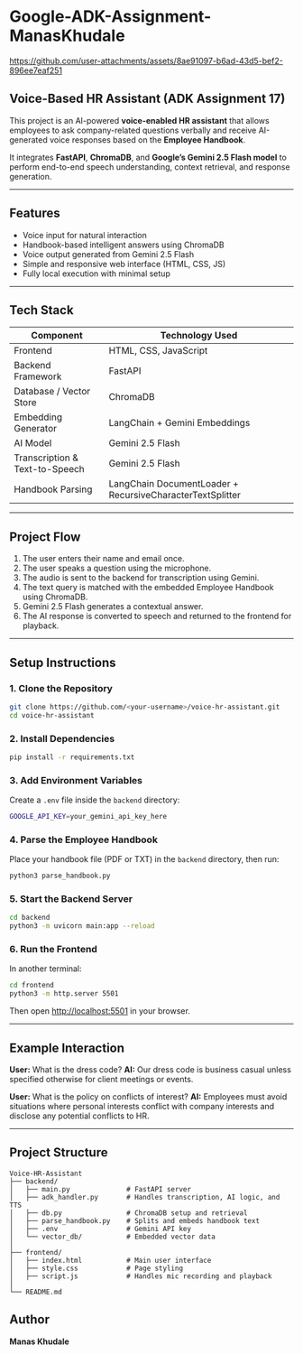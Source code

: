 # Google-ADK-Assignment-ManasKhudale


https://github.com/user-attachments/assets/8ae91097-b6ad-43d5-bef2-896ee7eaf251


## Voice-Based HR Assistant (ADK Assignment 17)

This project is an AI-powered **voice-enabled HR assistant** that allows employees to ask company-related questions verbally and receive AI-generated voice responses based on the **Employee Handbook**.

It integrates **FastAPI**, **ChromaDB**, and **Google’s Gemini 2.5 Flash model** to perform end-to-end speech understanding, context retrieval, and response generation.

---

## Features
- Voice input for natural interaction  
- Handbook-based intelligent answers using ChromaDB  
- Voice output generated from Gemini 2.5 Flash  
- Simple and responsive web interface (HTML, CSS, JS)  
- Fully local execution with minimal setup  

---

## Tech Stack
| Component | Technology Used |
|------------|----------------|
| Frontend | HTML, CSS, JavaScript |
| Backend Framework | FastAPI |
| Database / Vector Store | ChromaDB |
| Embedding Generator | LangChain + Gemini Embeddings |
| AI Model | Gemini 2.5 Flash |
| Transcription & Text-to-Speech | Gemini 2.5 Flash |
| Handbook Parsing | LangChain DocumentLoader + RecursiveCharacterTextSplitter |

---

## Project Flow
1. The user enters their name and email once.  
2. The user speaks a question using the microphone.  
3. The audio is sent to the backend for transcription using Gemini.  
4. The text query is matched with the embedded Employee Handbook using ChromaDB.  
5. Gemini 2.5 Flash generates a contextual answer.  
6. The AI response is converted to speech and returned to the frontend for playback.

---

## Setup Instructions

### 1. Clone the Repository
```bash
git clone https://github.com/<your-username>/voice-hr-assistant.git
cd voice-hr-assistant
````

### 2. Install Dependencies

```bash
pip install -r requirements.txt
```

### 3. Add Environment Variables

Create a `.env` file inside the `backend` directory:

```bash
GOOGLE_API_KEY=your_gemini_api_key_here
```

### 4. Parse the Employee Handbook

Place your handbook file (PDF or TXT) in the `backend` directory, then run:

```bash
python3 parse_handbook.py
```

### 5. Start the Backend Server

```bash
cd backend
python3 -m uvicorn main:app --reload
```

### 6. Run the Frontend

In another terminal:

```bash
cd frontend
python3 -m http.server 5501
```

Then open [http://localhost:5501](http://localhost:5501) in your browser.

---

## Example Interaction

**User:** What is the dress code?
**AI:** Our dress code is business casual unless specified otherwise for client meetings or events.

**User:** What is the policy on conflicts of interest?
**AI:** Employees must avoid situations where personal interests conflict with company interests and disclose any potential conflicts to HR.

---

## Project Structure

```
Voice-HR-Assistant
├── backend/
│   ├── main.py              # FastAPI server
│   ├── adk_handler.py       # Handles transcription, AI logic, and TTS
│   ├── db.py                # ChromaDB setup and retrieval
│   ├── parse_handbook.py    # Splits and embeds handbook text
│   ├── .env                 # Gemini API key
│   └── vector_db/           # Embedded vector data
│
├── frontend/
│   ├── index.html           # Main user interface
│   ├── style.css            # Page styling
│   ├── script.js            # Handles mic recording and playback
│
└── README.md
```

## Author

**Manas Khudale**

